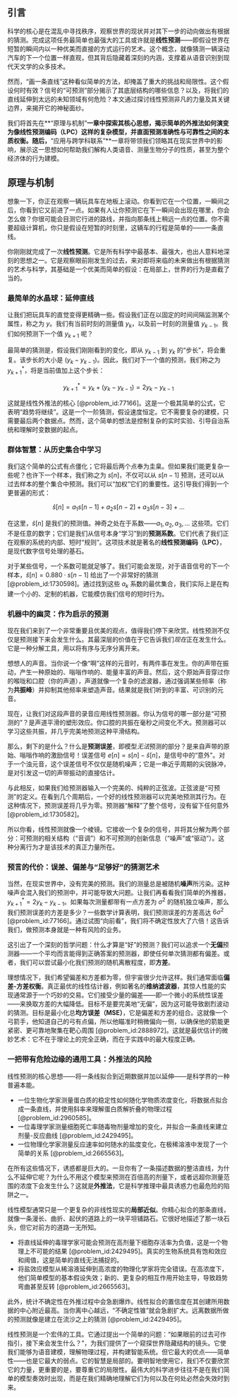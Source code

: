 ## 引言
科学的核心是在混乱中寻找秩序，观察世界的现状并对其下一步的动向做出有根据的猜测。完成这项任务最简单也最强大的工具或许就是**线性预测**——即假设世界在短暂的瞬间内以一种优美而直接的方式运行的艺术。这个概念，就像猜测一辆滚动汽车的下一个位置一样直观，但其背后隐藏着深刻的内涵，支撑着从语音识别到现代天文学的众多技术。

然而，“画一条直线”这种看似简单的方法，却掩盖了重大的挑战和局限性。这个假设何时有效？信号的“可预测”部分揭示了其底层结构的哪些信息？以及，将我们的直线延伸到太远的未知领域有何危险？本文通过探讨线性预测非凡的力量及其关键边界，来揭开它的神秘面纱。

我们将首先在**“原理与机制”**一章中探索其核心思想，揭示简单的外推法如何演变为像线性预测编码（LPC）这样的复杂模型，并直面预测准确性与可靠性之间的本质权衡。随后，**“应用与跨学科联系”**一章将带领我们领略其在现实世界中的影响，展示这一思想如何帮助我们解构人类语音、测量生物分子的性质，甚至为整个经济体的行为建模。

## 原理与机制

想象一下，你正在观察一辆玩具车在地板上滚动。你看到它在一个位置，一瞬间之后，你看到它又前进了一点。如果有人让你预测它在下一瞬间会出现在哪里，你会怎么做？你很可能会目测它行进的路线，并指向那条线上稍远一点的位置。你不需要超级计算机，你只是假设在短暂的时刻里，这辆车的行程是简单的——一条直线。

你刚刚就完成了一次**线性预测**。它是所有科学中最基本、最强大，也出人意料地深刻的思想之一。它是观察眼前刚发生的过去，来对即将来临的未来做出有根据猜测的艺术与科学，其基础是一个优美而简单的假设：在局部上，世界的行为是直截了当的。

### 最简单的水晶球：延伸直线

让我们把玩具车的直觉变得更精确一些。假设我们正在以固定的时间间隔监测某个属性，称之为 $y$。我们有当前时刻的测量值 $y_k$，以及前一时刻的测量值 $y_{k-1}$。我们如何预测下一个值 $y_{k+1}$ 呢？

最简单的猜测是，假设我们刚刚看到的变化，即从 $y_{k-1}$ 到 $y_k$ 的“步长”，将会重复。该步长的大小是 $(y_k - y_{k-1})$。因此，我们对下一个值的预测，我们称之为 $y^*_{k+1}$，将是当前值加上这个步长：

$$ y^*_{k+1} = y_k + (y_k - y_{k-1}) = 2y_k - y_{k-1} $$

这就是线性外推法的核心 [@problem_id:77166]。这是一个极其简单的公式，它表明“趋势将继续”。这是一个一阶猜测，假设速度恒定。它不需要复杂的建模，只需要最后两个数据点。然而，这个简单的想法是控制复杂的实时实验、引导自治系统和理解时变数据的起点。

### 群体智慧：从历史集合中学习

我们这个简单的公式有点僵化；它将最后两个点奉为圭臬。但如果我们能更复杂一些呢？也许下一个样本，我们称之为 $s[n]$，不仅可以从 $s[n-1]$ 预测，还可以从过去样本的整个集合中预测。我们可以“加权”它们的重要性。这引导我们得到一个更普遍的形式：

$$ \hat{s}[n] = a_1 s[n-1] + a_2 s[n-2] + a_3 s[n-3] + \dots $$

在这里，$\hat{s}[n]$ 是我们的预测值。神奇之处在于系数——$a_1, a_2, a_3, \dots$ 这些项。它们不是任意的数字；它们是我们从信号本身“学习”到的**预测系数**。它们代表了我们正在观察的系统的内部、短时“规则”。这项技术就是著名的**线性预测编码（LPC）**，是现代数字信号处理的基石。

对于某些信号，一个系数可能就足够了。我们可能会发现，对于语音信号的下一个样本，$\hat{s}[n] = 0.880 \cdot s[n-1]$ 给出了一个非常好的猜测 [@problem_id:1730598]。通过找到这些 $a_k$ 系数的最优集合，我们实际上是在构建一个小的、定制的机器，它能模仿我们信号的短时行为。

### 机器中的幽灵：作为启示的预测

现在我们来到了一个非常重要且优美的观点，值得我们停下来欣赏。线性预测不仅仅是预测接下来会发生什么。其最深层的价值在于它告诉我们*现在*正在发生什么。它是一种分解工具，用以将有序与无序分离开来。

想想人的声音。当你说一个像“啊”这样的元音时，有两件事在发生。你的声带在振动，产生一种原始的、嗡嗡作响的、能量丰富的声音。然后，这个原始声音穿过你的喉咙和口腔（你的声道），声道就像一个复杂的滤波器，通过强调某些频率（称为**共振峰**）并抑制其他频率来塑造声音。结果就是我们听到的丰富、可识别的元音。

现在，让我们对这段声音的录音应用线性预测器。你认为信号的哪一部分是“可预测的”？是声道平滑的塑形效应。你口腔的共振在毫秒之间变化不大。预测器可以学习这些共振，并几乎完美地预测这种平滑结构。

那么，剩下的是什么？什么是**预测误差**，即模型*无法*预测的部分？是来自声带的原始、嗡嗡作响的激励信号！误差信号 $e[n] = s[n] - \hat{s}[n]$，是信号中的“意外”。对于一个浊元音，这个误差信号不仅仅是随机噪声；它是一串近乎周期的尖锐脉冲，是对引发这一切的声带振动的直接估计。

与此相反，如果我们给预测器输入一个完美的、纯粹的正弦波。正弦波是“可预测”的定义。在看到几个周期后，一个好的线性预测器可以完美地预测其行为。在这种情况下，预测误差将几乎为零。预测器“解释”了整个信号，没有留下任何意外 [@problem_id:1730582]。

所以你看，线性预测就像一个棱镜。它接收一个复杂的信号，并将其分解为两个部分：可预测的相关结构（“音调”）和不可预测的创新信息（“噪声”或“驱动”）。这种分离行为才是该技术的真正力量所在。

### 预言的代价：误差、偏差与“足够好”的猜测艺术

当然，在现实世界中，没有完美的预测。我们的测量总是被随机**噪声**所污染。这种噪声会混入我们的预测中，并可能导致大问题。让我们再看看我们简单的外推器，$y^*_{k+1} = 2y_k - y_{k-1}$。如果每次测量都带有一点方差为 $\sigma^2$ 的随机独立噪声，那么我们预测误差的方差是多少？一些数学计算表明，我们预测误差的方差高达 $6\sigma^2$ [@problem_id:77166]。通过试图“向前看”，我们将不确定性放大了六倍！这告诉我们，做预测本身就是一种有风险的业务。

这引出了一个深刻的哲学问题：什么才算是“好”的预测？我们可以追求一个**无偏**预测器——一个平均而言能得到正确答案的预测器，即使任何单次猜测都有偏差。或者，我们可以尝试最小化我们预测的随机离散程度，即**方差**。

理想情况下，我们希望偏差和方差都为零，但宇宙很少允许这样。我们通常面临**偏差-方差权衡**。真正最优的线性估计器，例如著名的**维纳滤波器**，其惊人性能的实现通常源于一个巧妙的交易。它们接受少量的偏差——即一个微小的系统性误差——来换取方差的大幅降低。目标不是要完美地“无偏”，因为这可能导致剧烈波动的猜测。目标是最小化总**均方误差（MSE）**，它是偏差和方差的组合。这就像一个弓箭手，他知道自己的弓有点偏，所以他瞄准时稍微偏向一侧，以确保他的箭能更紧密、更可靠地聚集在靶心周围 [@problem_id:2888972]。这就是最优估计的微妙艺术：它不在于理论上的完全正确，而在于实践中的最大程度正确。

### 一把带有危险边缘的通用工具：外推法的风险

线性预测的核心思想——将一条线拟合到近期数据并加以延伸——是科学界的一种普遍本能。
- 一位生物化学家测量蛋白质的稳定性如何随化学物质浓度变化，将数据点拟合成一条直线，并使用斜率来理解蛋白质解折叠的物理过程 [@problem_id:2960585]。
- 一位毒理学家测量细胞死亡率随毒物剂量增加的变化，并拟合一条直线来建立剂量-反应曲线 [@problem_id:2429495]。
- 一位物理化学家测量反应速率如何随水的盐度变化，在极稀溶液中发现了一个简单的关系 [@problem_id:2665563]。

在所有这些情况下，诱惑都是巨大的。一旦你有了一条描述数据的整洁直线，为什么不延伸它呢？为什么不用这个模型来预测在百倍高的剂量下，或者远超你测量范围的浓度下会发生什么？这就是**外推法**，它是科学推理中最具诱惑力也最危险的陷阱之一。

线性模型通常只是一个更复杂的非线性现实的**局部近似**。你精心拟合的那条直线，就像一条漫长、曲折、起伏的道路上的一块平坦铺路石。它很好地描述了那一块石头，但它对前方的道路一无所知。
- 将直线延伸的毒理学家可能会预测在高剂量下细胞存活率为负值，这是一个物理上不可能的结果 [@problem_id:2429495]。真实的生物系统具有饱和效应和阈值，这是简单的直线无法捕捉的。
- 将盐效应模型从稀溶液延伸到高浓度的物理化学家将完全错误。在高浓度下，他们简单模型的基本假设失效；新的、更复杂的相互作用开始主导，导致趋势弯曲甚至反转 [@problem_id:2665563]。

此外，统计不确定性在外推过程中会急剧爆炸。线性拟合的置信度在其创建所用数据的中心附近最高。当你离中心越远，“不确定性锥”就会急剧扩大。远离数据所做的预测就像是建立在流沙之上的猜测 [@problem_id:2429495]。

线性预测是一个宏伟的工具。它通过提出一个简单的问题：“如果眼前的过去可作指引，接下来会发生什么？”，为我们提供了一个窥探世界隐藏结构的镜头。它使我们能够为语音建模，理解物理过程，并构建智能系统。但它最大的优点——简单性——也是它最大的弱点。它的智慧是局部的。要明智地使用它，我们不仅要欣赏它的力量，更重要的是，要尊重它的局限性。最伟大的科学进步往往不是在我们简单的模型奏效时出现，而是在我们精确地理解它们为何以及在何处必然会失效时到来。

